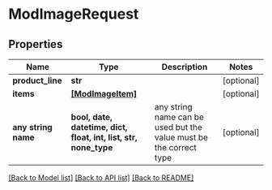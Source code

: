 # ModImageRequest


## Properties
Name | Type | Description | Notes
------------ | ------------- | ------------- | -------------
**product_line** | **str** |  | [optional] 
**items** | [**[ModImageItem]**](ModImageItem.md) |  | [optional] 
**any string name** | **bool, date, datetime, dict, float, int, list, str, none_type** | any string name can be used but the value must be the correct type | [optional]

[[Back to Model list]](../README.md#documentation-for-models) [[Back to API list]](../README.md#documentation-for-api-endpoints) [[Back to README]](../README.md)


